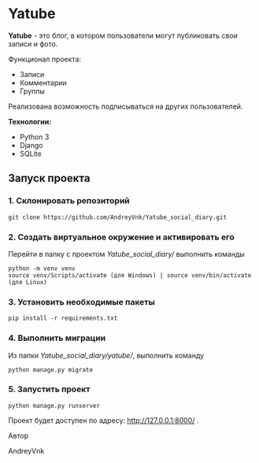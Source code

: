 # Yatube

**Yatube** - это блог, в котором пользователи могут публиковать свои записи и фото.

Функционал проекта:

- Записи
- Комментарии
- Группы

Реализована возможность подписываться на других пользователей.

**Технологии:**

* Python 3
* Django
* SQLite

## Запуск проекта ##
### 1. Склонировать репозиторий
```
git clone https://github.com/AndreyVnk/Yatube_social_diary.git
```

### 2. Создать виртуальное окружение и активировать его
Перейти в папку с проектом _Yatube_social_diary/_ выполнить команды
```
python -m venv venv
source venv/Scripts/activate (для Windows) | source venv/bin/activate (для Linux)
```

### 3. Установить необходимые пакеты
```
pip install -r requirements.txt
```
### 4. Выполнить миграции
Из папки *Yatube_social_diary/yatube/*, выполнить команду
```
python manage.py migrate
```
### 5. Запустить проект
```
python manage.py runserver
```
Проект будет доступен по адресу: http://127.0.0.1:8000/ .

Автор

AndreyVnk
